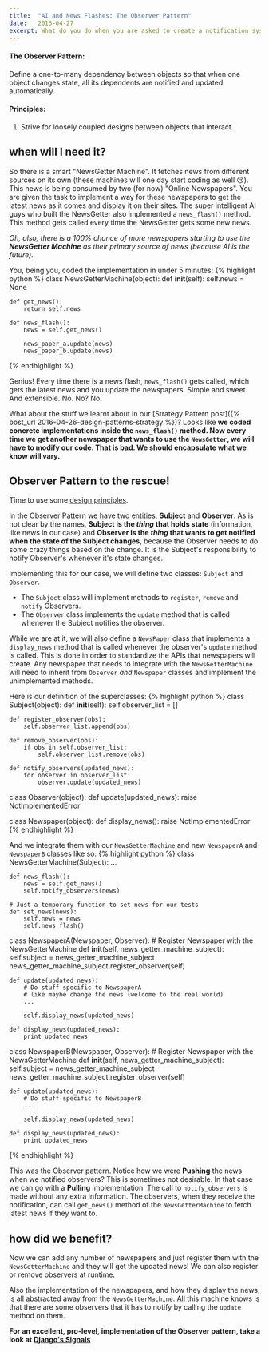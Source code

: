 ```yaml
---
title:	"AI and News Flashes: The Observer Pattern"
date:	2016-04-27
excerpt: What do you do when you are asked to create a notification system where the objects to be notified get added/removed at runtime? You stop giving a shit about them, and code for the interface.
---
```

#### The Observer Pattern: 
Define a one-to-many dependency between objects so that when one object changes state, all its dependents are notified and updated automatically.

#### Principles:
1. Strive for loosely coupled designs between objects that interact.

## when will I need it?
So there is a smart "NewsGetter Machine". It fetches news from different sources on its own (these machines will one day start coding as well :cry:). This news is being consumed by two (for now) "Online Newspapers". You are given the task to implement a way for these newspapers to get the latest news as it comes and display it on their sites. The super intelligent AI guys who built the NewsGetter also implemented a `news_flash()` method. This method gets called every time the NewsGetter gets some new news.

_Oh, also, there is a 100% chance of more newspapers starting to use the **NewsGetter Machine** as their primary source of news (because AI is the future)._

You, being you, coded the implementation in under 5 minutes:
{% highlight python %}
class NewsGetterMachine(object):
	def __init__(self):
		self.news = None

	def get_news():
		return self.news

	def news_flash():
		news = self.get_news()

		news_paper_a.update(news)
		news_paper_b.update(news)
{% endhighlight %}

Genius! Every time there is a news flash, `news_flash()` gets called, which gets the latest news and you update the newspapers. Simple and sweet. And extensible. No. No? No.

What about the stuff we learnt about in our [Strategy Pattern post]({% post_url 2016-04-26-design-patterns-strategy %})? Looks like **we coded concrete implementations inside the `news_flash()` method. Now every time we get another newspaper that wants to use the `NewsGetter`, we will have to modify our code. That is bad. We should encapsulate what we know will vary.**


## Observer Pattern to the rescue!
Time to use some [design principles](#principles).

In the Observer Pattern we have two entities, **Subject** and **Observer**. As is not clear by the names, **Subject is the _thing_ that holds state** (information, like news in our case) and **Observer is the _thing_ that wants to get notified when the state of the Subject changes**, because the Observer needs to do some crazy things based on the change. It is the Subject's responsibility to notify Observer's whenever it's state changes.

Implementing this for our case, we will define two classes: `Subject` and `Observer`. 

- The `Subject` class will implement methods to `register`, `remove` and `notify` Observers.
- The `Observer` class implements the `update` method that is called whenever the Subject notifies the observer.

While we are at it, we will also define a `NewsPaper` class that implements a `display_news` method that is called whenever the observer's `update` method is called. This is done in order to standardize the APIs that newspapers will create. Any newspaper that needs to integrate with the `NewsGetterMachine` will need to inherit from `Observer` _and_ `Newspaper` classes and implement the unimplemented methods.

Here is our definition of the superclasses:
{% highlight python %}
class Subject(object):
	def __init__(self):
		self.observer_list = []

	def register_observer(obs):
		self.observer_list.append(obs)

	def remove_observer(obs):
		if obs in self.observer_list:
			self.observer_list.remove(obs)

	def notify_observers(updated_news):
		for observer in observer_list:
			observer.update(updated_news)

class Observer(object):
	def update(updated_news):
		raise NotImplementedError

class Newspaper(object):
	def display_news():
		raise NotImplementedError
{% endhighlight %}

And we integrate them with our `NewsGetterMachine` and new `NewspaperA` and `NewspaperB` classes like so:
{% highlight python %}
class NewsGetterMachine(Subject):
	...

	def news_flash():
		news = self.get_news()
		self.notify_observers(news)

	# Just a temporary function to set news for our tests
	def set_news(news):
		self.news = news
		self.news_flash()

class NewspaperA(Newspaper, Observer):
	# Register Newspaper with the NewsGetterMachine
	def __init__(self, news_getter_machine_subject):
		self.subject = news_getter_machine_subject
		news_getter_machine_subject.register_observer(self)

	def update(updated_news):
		# Do stuff specific to NewspaperA
		# like maybe change the news (welcome to the real world)
		...

		self.display_news(updated_news)

	def display_news(updated_news):
		print updated_news

class NewspaperB(Newspaper, Observer):
	# Register Newspaper with the NewsGetterMachine
	def __init__(self, news_getter_machine_subject):
		self.subject = news_getter_machine_subject
		news_getter_machine_subject.register_observer(self)

	def update(updated_news):
		# Do stuff specific to NewspaperB
		...

		self.display_news(updated_news)

	def display_news(updated_news):
		print updated_news
{% endhighlight %}

This was the Observer pattern. Notice how we were **Pushing** the news when we notified observers? This is sometimes not desirable. In that case we can go with a **Pulling** implementation. The call to `notify_observers` is made without any extra information. The observers, when they receive the notification, can call `get_news()` method of the `NewsGetterMachine` to fetch latest news if they want to.

## how did we benefit?
Now we can add any number of newspapers and just register them with the `NewsGetterMachine` and they will get the updated news! We can also register or remove observers at runtime. 

Also the implementation of the newspapers, and how they display the news, is all abstracted away from the `NewsGetterMachine`. All this machine knows is that there are some observers that it has to notify by calling the `update` method on them.

**For an excellent, pro-level, implementation of the Observer pattern, take a look at [Django's Signals](https://docs.djangoproject.com/en/1.9/topics/signals/)**